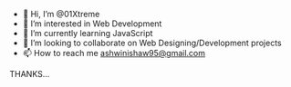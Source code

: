 - 👋 Hi, I’m @01Xtreme
- 👀 I’m interested in Web Development
- 🌱 I’m currently learning JavaScript
- 💞️ I’m looking to collaborate on Web Designing/Development projects
- 📫 How to reach me ashwinishaw95@gmail.com

THANKS...
<!---
01Xtreme/01Xtreme is a ✨ special ✨ repository because its `README.md` (this file) appears on your GitHub profile.
You can click the Preview link to take a look at your changes.
--->

